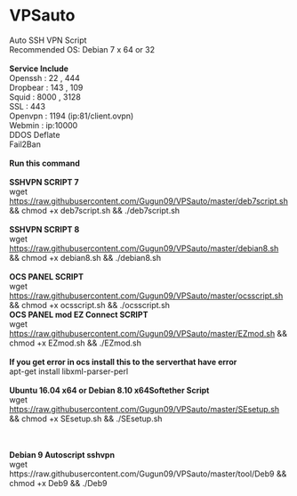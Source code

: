 # VPSauto
Auto SSH VPN Script<br>
Recommended OS: Debian 7 x 64 or 32<br><br>
<b>Service Include</b><br>
Openssh : 22 , 444<br>
Dropbear : 143 , 109<br>
Squid : 8000 , 3128<br>
SSL : 443<br>
Openvpn : 1194 (ip:81/client.ovpn)<br>
Webmin : ip:10000<br>
DDOS Deflate<br>
Fail2Ban<br><br>
<b>Run this command</b><br><br>
<b>SSHVPN SCRIPT 7</b><br>
wget https://raw.githubusercontent.com/Gugun09/VPSauto/master/deb7script.sh && chmod +x deb7script.sh && ./deb7script.sh<br><br>
<b>SSHVPN SCRIPT 8</b><br>
wget https://raw.githubusercontent.com/Gugun09/VPSauto/master/debian8.sh && chmod +x debian8.sh && ./debian8.sh<br><br>
<b>OCS PANEL SCRIPT</b><br>
wget https://raw.githubusercontent.com/Gugun09/VPSauto/master/ocsscript.sh && chmod +x ocsscript.sh && ./ocsscript.sh<br>
<b>OCS PANEL mod EZ Connect SCRIPT</b><br>
wget https://raw.githubusercontent.com/Gugun09/VPSauto/master/EZmod.sh && chmod +x EZmod.sh && ./EZmod.sh<br><br>
<b>If you get error in ocs install this to the serverthat have error</b><br>
apt-get install libxml-parser-perl<br><br>
<b>Ubuntu 16.04 x64 or Debian 8.10 x64Softether Script</b><br>
wget https://raw.githubusercontent.com/Gugun09/VPSauto/master/SEsetup.sh && chmod +x SEsetup.sh && ./SEsetup.sh<br><br>

<br>
<b>Debian 9 Autoscript sshvpn</b><br>
wget https://raw.githubusercontent.com/Gugun09/VPSauto/master/tool/Deb9 && chmod +x Deb9 && ./Deb9
